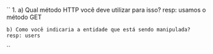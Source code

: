 ``
    1. a) Qual método HTTP você deve utilizar para isso?
    resp: usamos o método GET

    b) Como você indicaria a entidade que está sendo manipulada?
    resp: users
``